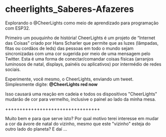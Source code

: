# cheerlights_Saberes-Afazeres
Explorando o @CheerLights como meio de aprendizado para programação com ESP32. 

Primeiro um pouquinho de história!
CheerLights é um projeto de “Internet das Coisas” criado por Hans Scharler que permite que as luzes (lâmpadas, fitas ou cordãos de leds) das pessoas em todo o mundo sejam sincronizadas com uma cor sugerida por meio de uma mensagem pelo Twitter. Esta é uma forma de conectar/comandar coisas físicas (arranjos luminosos de natal, displays, painéis ou aplicativos) por intermédio de redes sociais.

Experimente, você mesmo, o CheerLights, enviando um tweet. Simplesmente digite: **@CheerLights red now** <enter>

Isso causará uma reação em cadeia e todos os dispositivos "CheerLights" mudarão de cor para vermelho, inclusive o painel ao lado da minha mesa.

+++++++++++++++++++++++++++++++++

Muito bem e para que serve isto? Por qual motivo terei interesse em mudar a cor da ávore de natal do vizinho, mesmo que este "vizinho" esteja do outro lado do planeta? E daí ...
